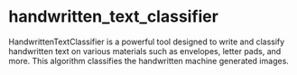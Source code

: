 # handwritten_text_classifier
HandwrittenTextClassifier is a powerful tool designed to write and classify handwritten text on various materials such as envelopes, letter pads, and more. This algorithm classifies the handwritten machine generated images.
